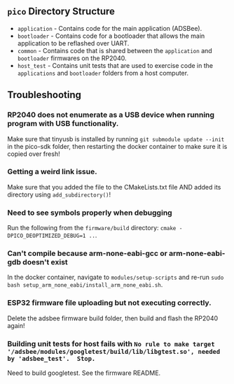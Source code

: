 ## `pico` Directory Structure

* `application` - Contains code for the main application (ADSBee).
* `bootloader` - Contains code for a bootloader that allows the main application to be reflashed over UART.
* `common` - Contains code that is shared between the `application` and `bootloader` firmwares on the RP2040.
* `host_test` - Contains unit tests that are used to exercise code in the `applications` and `bootloader` folders from a host computer.

## Troubleshooting
### RP2040 does not enumerate as a USB device when running program with USB functionality.

Make sure that tinyusb is installed by running `git submodule update --init` in the pico-sdk folder, then restarting the docker container to make sure it is copied over fresh!

### Getting a weird link issue.

Make sure that you added the file to the CMakeLists.txt file AND added its directory using `add_subdirectory()`!

### Need to see symbols properly when debugging

Run the following from the `firmware/build` directory: `cmake -DPICO_DEOPTIMIZED_DEBUG=1 ..`.

### Can't compile because arm-none-eabi-gcc or arm-none-eabi-gdb doesn't exist

In the docker container, navigate to `modules/setup-scripts` and re-run `sudo bash setup_arm_none_eabi/install_arm_none_eabi.sh`.

### ESP32 firmware file uploading but not executing correctly.

Delete the adsbee firmware build folder, then build and flash the RP2040 again!

### Building unit tests for host fails with `No rule to make target '/adsbee/modules/googletest/build/lib/libgtest.so', needed by 'adsbee_test'.  Stop.`

Need to build googletest. See the firmware README.